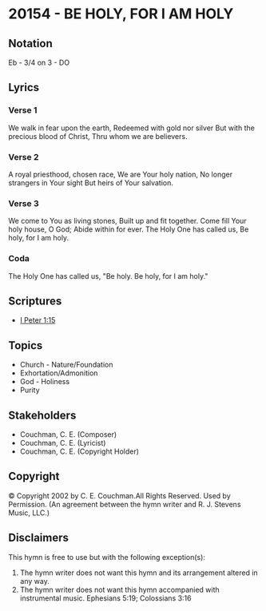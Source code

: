 # 20154 - BE HOLY, FOR I AM HOLY

## Notation

Eb - 3/4 on 3 - DO

## Lyrics

### Verse 1

We walk in fear upon the earth, Redeemed with gold nor silver But with the precious blood of Christ, Thru whom we are believers.

### Verse 2

A royal priesthood, chosen race, We are Your holy nation, No longer strangers in Your sight But heirs of Your salvation.

### Verse 3

We come to You as living stones, Built up and fit together. Come fill Your holy house, O God; Abide within for ever. The Holy One has called us, Be holy, for I am holy. 

### Coda

The Holy One has called us, "Be holy. Be holy, for I am holy." 


## Scriptures

- [I Peter 1:15](https://www.biblegateway.com/passage/?search=I%20Peter%201%3A15)

## Topics

- Church - Nature/Foundation
- Exhortation/Admonition
- God - Holiness
- Purity

## Stakeholders

- Couchman, C. E. (Composer)
- Couchman, C. E. (Lyricist)
- Couchman, C. E. (Copyright Holder)

## Copyright

© Copyright 2002 by  C. E. Couchman.All Rights Reserved. Used by Permission.
(An agreement between the hymn writer and R. J. Stevens Music, LLC.)

## Disclaimers

This hymn is free to use but with the following exception(s):
1. The hymn writer does not want this hymn and its arrangement altered in any way.
2. The hymn writer does not want this hymn accompanied with instrumental music.
Ephesians 5:19; Colossians 3:16

